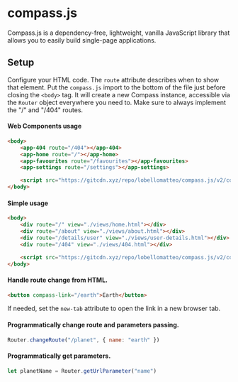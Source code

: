 
# compass.js
Compass.js is a dependency-free, lightweight, vanilla JavaScript library that allows you to easily build single-page applications.

## Setup
Configure your HTML code.
The ```route``` attribute describes when to show that element.
Put the ```compass.js``` import to the bottom of the file just before closing the  ```<body>``` tag. It will create a new Compass instance, accessible via the ```Router``` object everywhere you need to.
Make sure to always implement the "/" and "/404" routes.
#### Web Components usage
```html
<body>
	<app-404 route="/404"></app-404>
	<app-home route="/"></app-home>
	<app-favourites route="/favourites"></app-favourites>
	<app-settings route="/settings"></app-settings>

	<script src="https://gitcdn.xyz/repo/lobellomatteo/compass.js/v2/compass.min.js"></script>
</body>
```
#### Simple usage
```html
<body>
    <div route="/" view="./views/home.html"></div>
    <div route="/about" view="./views/about.html"></div>
    <div route="/details/user" view="./views/user-details.html"></div>
    <div route="/404" view="./views/404.html"></div>

    <script src="https://gitcdn.xyz/repo/lobellomatteo/compass.js/v2/compass.min.js"></script>
</body>
```
#### Handle route change from HTML.
```html
<button compass-link="/earth">Earth</button>
``` 
If needed, set the `new-tab` attribute to open the link in a new browser tab.
#### Programmatically change route and parameters passing.
```js
Router.changeRoute("/planet", { name: "earth" })
``` 
#### Programmatically get parameters.
```js
let planetName = Router.getUrlParameter("name")
```